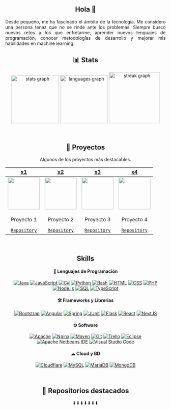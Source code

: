  
<h2 align="center">Hola 👋</h2>

<p align="justify">Desde pequeño, me ha fascinado el ámbito de la tecnología. Me considero una persona tenaz que no se rinde ante los problemas. Siempre busco nuevos retos a los que enfretarme, aprender nuevos lenguajes de programación, conocer metodologías de desarrollo y mejorar mis habilidades en machine learning.</p>


<h2 align="center">📊 Stats</h2>

<p align="center">
  <img height="150" width="auto" src="https://github-readme-stats-molinem.vercel.app/api?username=molinem&hide_title=false&hide_rank=false&show_icons=true&include_all_commits=true&count_private=true&disable_animations=false&theme=tokyonight&locale=en&hide_border=true&order=1" alt="stats graph"  />
  <img height="150" width="auto" src="https://github-readme-stats-molinem.vercel.app/api/top-langs?username=molinem&locale=es&hide_title=false&layout=compact&card_width=320&langs_count=5&theme=tokyonight&hide_border=true&order=2" alt="languages graph"  />
  <img height="160" width="auto" src="https://streak-stats.demolab.com?user=molinem&locale=es&mode=daily&theme=tokyonight&hide_border=true&border_radius=5&order=3" alt="streak graph" />
</p>

<br/>

<h2 align="center">🚀 Proyectos</h2>
<p align="center">Algunos de los proyectos más destacables.</p>

| <a href="https://github.com/molinem" target="_blank">**x1**</a> | <a href="https://github.com/molinem" target="_blank">**x2**</a> | <a href="https://github.com/molinem" target="_blank">**x3**</a> | <a href="https://github.com/molinem" target="_blank">**x4**</a> |
| :---: | :---: | :---: | :---: |
<img align='center' src='https://github.com/molinem' width="100px"  height='100px'> | <img align='center' width="100px" src='https://github.com/molinem' height='100px'>  | <img align='center' src='https://github.com/molinem' width="100px" height='100px'> | <img align='center' src='https://github.com/molinem' width="100px" height='100px'> |
| <p>Proyecto 1</p> <a href="https://github.com/molinem" target="_blank">`Repository`</a> | <p>Proyecto 2</p> <a href="https://github.com/molinem" target="_blank">`Repository`</a> | <p>Proyecto 3</p> <a href="https://github.com/molinem" target="_blank">`Repository`</a> | <p>Proyecto 4</p> <a href="https://github.com/molinem" target="_blank">`Repository`</a> |
<br/>

<h2 align="center">Skills</h2>
<h4 align="center">🧬 Lenguajes de Programación</h4>

<p align="center">
 <a href="#"><img alt="Java" src="https://custom-icon-badges.demolab.com/badge/Java-007396.svg?logo=java&logoColor=white"></a>
 <a href="#"><img alt="JavaScript" src="https://img.shields.io/badge/JavaScript-F7DF1E.svg?logo=javascript&logoColor=black"></a>
 <a href="#"><img alt="C#" src="https://custom-icon-badges.demolab.com/badge/C%23-68217A.svg?logo=cs2&logoColor=white"></a>
 <a href="#"><img alt="Python" src="https://img.shields.io/badge/Python-14354C.svg?logo=python&logoColor=white"></a>
 <a href="#"><img alt="Bash" src="https://img.shields.io/badge/Bash-121011.svg?logo=gnu-bash&logoColor=white"></a>
 <a href="#"><img alt="HTML" src="https://img.shields.io/badge/HTML-E34F26.svg?logo=html5&logoColor=white"></a>
 <a href="#"><img alt="CSS" src="https://img.shields.io/badge/CSS-1572B6.svg?logo=css3&logoColor=white"></a>
 <a href="#"><img alt="PHP" src="https://img.shields.io/badge/Php-777BB4.svg?logo=php&logoColor=white"></a>
 <a href="#"><img alt="Node.js" src="https://img.shields.io/badge/Node.js-43853D.svg?logo=node.js&logoColor=white"></a>
 <a href="#"><img alt="SQL" src="https://custom-icon-badges.demolab.com/badge/SQL-025E8C.svg?logo=database&logoColor=white"></a>
 <a href="#"><img alt="TypeScript" src="https://img.shields.io/badge/TypeScript-007ACC.svg?logo=typescript&logoColor=white"></a>
</p>

<h4 align="center">🛠 Frameworks y Librerias</h4>

<p align="center">
 <a href="#"><img alt="Bootstrap" src="https://img.shields.io/badge/Bootstrap-7952B3.svg?logo=bootstrap&logoColor=white"></a>
 <a href="#"><img alt="Angular" src="https://img.shields.io/badge/Angular-0F0F11.svg?logo=angular&logoColor=white"></a>
 <a href="#"><img alt="Spring" src="https://img.shields.io/badge/Spring-6DB33F.svg?logo=spring&logoColor=white"></a>
 <a href="#"><img alt="JUnit" src="https://custom-icon-badges.demolab.com/badge/JUnit-25A162.svg?logo=check-circle&logoColor=white"></a>
 <a href="#"><img alt="Flask" src="https://img.shields.io/badge/Flask-000000.svg?logo=flask&logoColor=white"></a>
 <a href="#"><img alt="React" src="https://img.shields.io/badge/React-61DAFB.svg?logo=react&logoColor=black"></a>
 <a href="#"><img alt="NextJS" src="https://img.shields.io/badge/NextJS-000000.svg?logo=nextdotjs&logoColor=white"></a>
</p>
 
<h4 align="center">⚙ Software</h4>

<p align="center">
 <a href="#"><img alt="Apache" src="https://img.shields.io/badge/Apache-D22128.svg?logo=apache&logoColor=white"></a>
 <a href="#"><img alt="Nginx" src="https://img.shields.io/badge/Nginx-009639.svg?logo=nginx&logoColor=white"></a>
 <a href="#"><img alt="Maven" src="https://img.shields.io/badge/Apache_Maven-C71A36.svg?logo=apache-maven&logoColor=white"></a>
 <a href="#"><img alt="Git" src="https://img.shields.io/badge/Git-F05033.svg?logo=git&logoColor=white"></a>
 <a href="#"><img alt="Trello" src="https://img.shields.io/badge/Trello-0052CC.svg?logo=trello&logoColor=white"></a>
 <a href="#"><img alt="Eclipse" src="https://img.shields.io/badge/Eclipse-2C2255.svg?logo=eclipse&logoColor=white"></a>
 <a href="#"><img alt="Apache Netbeans IDE" src="https://img.shields.io/badge/Apache%20Netbeans%20IDE-1B6AC6.svg?logo=Apache%20Netbeans%20Ide&logoColor=white"></a>
 <a href="#"><img alt="Visual Studio Code" src="https://img.shields.io/badge/Visual%20Studio%20Code-0078d7.svg?logo=visual-studio-code&logoColor=white"></a>
</p>

<h4 align="center">☁ Cloud y BD</h4>
<p align="center">
 <a href="#"><img alt="Cloudflare" src="https://img.shields.io/badge/Cloudflare-F38020.svg?logo=cloudflare&logoColor=white"></a>
 <a href="#"><img alt="MySQL" src="https://img.shields.io/badge/MySQL-00f.svg?logo=mysql&logoColor=white"></a>
 <a href="#"><img alt="MariaDB" src="https://img.shields.io/badge/MariaDB-003545.svg?logo=mariadb&logoColor=white"></a>
 <a href="#"><img alt="MongoDB" src="https://img.shields.io/badge/MongoDB-47A248.svg?logo=mongodb&logoColor=white"></a>
</p>
<br/>

<h2 align="center">📍 Repositorios destacados</h2>
<p align="center">⬇⬇⬇⬇⬇⬇⬇</p>
